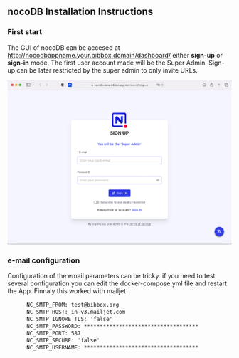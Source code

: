 ## nocoDB Installation Instructions 

### First start

The GUI of nocoDB can be accesed at http://nocodbappname.your.bibbox.domain/dashboard/ either **sign-up** or **sign-in** mode. The first user account made will be the Super Admin. Sign-up can be later restricted by the super admin to only invite URLs. 

![SCREEN1](assets/setup-screen.png)

### e-mail configuration

Configuration of the email parameters can be tricky. if you need to test several configuration you can  edit the docker-compose.yml file and restart the App. Finnaly this worked with mailjet. 

```
      NC_SMTP_FROM: test@bibbox.org
      NC_SMTP_HOST: in-v3.mailjet.com
      NC_SMTP_IGNORE_TLS: 'false'
      NC_SMTP_PASSWORD: ************************************
      NC_SMTP_PORT: 587
      NC_SMTP_SECURE: 'false'
      NC_SMTP_USERNAME: ************************************
```

